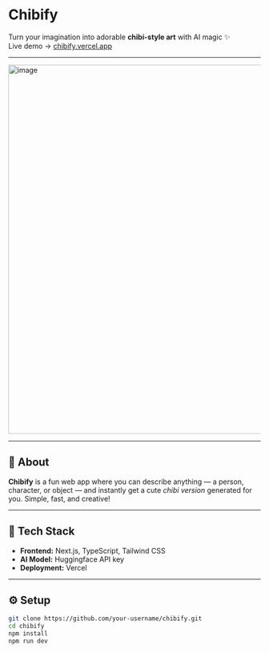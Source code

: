#  Chibify

Turn your imagination into adorable **chibi-style art** with AI magic ✨  
Live demo → [chibify.vercel.app](https://chibify.vercel.app/)

---
<img width="1305" height="737" alt="image" src="https://github.com/user-attachments/assets/50ef86ce-3fd3-4d36-90b2-5b77591366ac" />

---

## 🚀 About

**Chibify** is a fun web app where you can describe anything — a person, character, or object — and instantly get a cute *chibi version* generated for you. Simple, fast, and creative!

---

## 🧠 Tech Stack

- **Frontend:** Next.js, TypeScript, Tailwind CSS  
- **AI Model:** Huggingface API key
- **Deployment:** Vercel  

---

## ⚙️ Setup

```bash
git clone https://github.com/your-username/chibify.git
cd chibify
npm install
npm run dev

